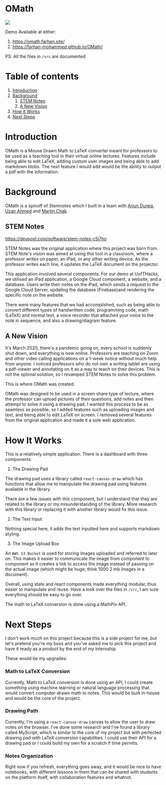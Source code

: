 # OMath

<img src="https://imgur.com/Vcvitoc.png">

Demo Available at either:
1. https://omath.farhan.site/
2. https://farhan-mohammed.github.io/OMath/
 
PS: All the files in `/src` are documented
 
# Table of contents
1. [Introduction](#introduction)
2. [Background](#background)
    1. [STEM Notes](##STEM%20Notes)
    2. [A New Vision](##A%20New%20Vision)
3. [How it Works](#How%20it%20Works)
3. [Next Steps](#Next%20Steps)
 
# Introduction
 
OMath is a Mouse Drawn Math to LaTeX converter meant for professors to be used as a teaching tool in their virtual online lectures. Features include being able to edit LaTeX, adding custom user images and being able to add markdown blobs. The next feature I would add would be the ability to output a pdf with the information. 
 
 
# Background
 
OMath is a spinoff of Stemnotes which I built in a team with [Arjun Dureja](https://www.linkedin.com/in/arjundureja/), [Uzair Ahmed](https://www.linkedin.com/in/uzairmahmed/) and [Martin Chak](https://www.linkedin.com/in/martinchak/).
 
 
## STEM Notes
https://devpost.com/software/stem-notes-c5i7ho
 
STEM Notes was the original application where this project was born from. STEM Note's vision was aimed at using this tool in a classroom, where a professor writes on paper, an iPad, or any other writing device. As the professor writes each line, it updates the LaTeX document on the projector. 
 
This application involved several components. For our demo at UofTHacks, we utilised an iPad application, a Google Cloud component, a website, and a database. Users write their notes on the iPad, which sends a request to the Google Cloud Server, updating the database (Firebase)and rendering the specific note on the website.
 
There were many features that we had accomplished, such as being able to convert different types of handwritten code; programming code, math (LaTeX) and normal text, a voice recorder that attached your voice to the note in sequence, and also a drawing/diagram feature.
 
## A New Vision
 
It's March 2020, there's a pandemic going on, every school is suddenly shut down, and everything is now online. Professors are teaching on Zoom and other video calling applications on a 1-week notice without much help from anyone. I noticed professors who do not own a writing tablet are using a pdf-viewer and annotating on it as a way to teach on their devices. This is not the optimal solution, so I revamped STEM Notes to solve this problem.
 
This is where OMath was created. 
 
OMath was designed to be used in a screen share type of lecture, where the professor can upload pictures of their questions, add notes and then attempt to solve it using a drawing pad. I wanted this process to be as seamless as possible, so I added features such as uploading images and text, and being able to edit LaTeX on screen. I removed several features from the original application and made it a sole web application. 
 
# How It Works
 
This is a relatively simple application. There is a dashboard with three components:
 
1. The Drawing Pad
 
The drawing pad uses a library called `react-canvas-draw` which has functions that allow me to manipulate the drawing pad using features available in the library. 
 
There are a few issues with this component, but I understand that they are related to the library or my misunderstanding of the library. More research with this library or replacing it with another library would fix this issue. 
 
 
2. The Text Input
 
Nothing special here, it adds the text inputted here and supports markdown styling.
 
3. The Image Upload Box
 
An `AWS S3 Bucket` is used for storing images uploaded and referred to later on. This makes it easier to communicate the image from component to component as it creates a link to access the image instead of passing on the actual image (which might be huge; think 1000 2 mb images in a document).
 
Overall, using state and react components made everything modular, thus easier to manipulate and reuse. Have a look over the files in `/src`, I am sure everything should be easy to go over.
 
The math to LaTeX conversion is done using a MathPix API. 
 
# Next Steps
 
I don't work much on this project because this is a side project for me, but let's pretend you're my boss and you’ve asked me to pick this project and have it ready as a product by the end of my internship.
 
These would be my upgrades:
 
### Math to LaTeX Conversion
 
Currently, Math to LaTeX conversion is done using an API, I could create something using machine learning or natural language processing that would convert computer-drawn math to notes. This would be built in-house and would be the core of the project.
 
### Drawing Path

Currently, I'm using a `react-canvas-draw` canvas to allow the user to draw notes on the browser. I've done some research and I've found a library called MyScript, which is similar to the core of my project but with perfected drawing pad with LaTeX conversion capabilities. I could use their API for a drawing pad or I could build my own for a scratch if time permits.
 
### Notes Organization

Right now if you refresh, everything goes away, and it would be nice to have notebooks, with different lessons in them that can be shared with students on the platform itself, with collaboration features and whatnot.

